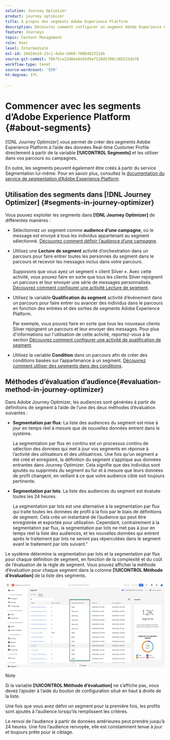 ```yaml
---
solution: Journey Optimizer
product: journey optimizer
title: À propos des segments Adobe Experience Platform
description: Découvrez comment configurer un segment Adobe Experience Platform
feature: Journeys
topic: Content Management
role: User
level: Intermediate
exl-id: 10d2de34-23c1-4a5e-b868-700b462312eb
source-git-commit: 78675ca22d8ee9a93d9af128d5708c305523da78
workflow-type: tm+mt
source-wordcount: '559'
ht-degree: 37%

---
```


# Commencer avec les segments d’Adobe Experience Platform {#about-segments}

[!DNL Journey Optimizer]  vous permet de créer des segments Adobe Experience Platform à l’aide des données Real-time Customer Profile directement à partir de la variable **[!UICONTROL Segments]** et les utiliser dans vos parcours ou campagnes.

En outre, les segments peuvent également être créés à partir du service Segmentation lui-même. Pour en savoir plus, consultez la [documentation du service de segmentation d’Adobe Experience Platform](https://experienceleague.adobe.com/docs/experience-platform/segmentation/home.html?lang=fr).

## Utilisation des segments dans [!DNL Journey Optimizer] {#segments-in-journey-optimizer}

Vous pouvez exploiter les segments dans **[!DNL Journey Optimizer]** de différentes manières :

* Sélectionnez un segment comme **audience d’une campagne**, où le message est envoyé à tous les individus appartenant au segment sélectionné. [Découvrez comment définir l’audience d’une campagne](../campaigns/create-campaign.md#define-the-audience-audience).

* Utilisez une **Lecture de segment** activité d’orchestration dans un parcours pour faire entrer toutes les personnes du segment dans le parcours et recevoir les messages inclus dans votre parcours.

   Supposons que vous ayez un segment « client Silver ». Avec cette activité, vous pouvez faire en sorte que tous les clients Silver rejoignent un parcours et leur envoyer une série de messages personnalisés. [Découvrez comment configurer une activité Lecture de segment](../building-journeys/read-segment.md#configuring-segment-trigger-activity).

* Utilisez la variable **Qualification du segment** activité d’événement dans un parcours pour faire entrer ou avancer des individus dans le parcours en fonction des entrées et des sorties de segments Adobe Experience Platform.

   Par exemple, vous pouvez faire en sorte que tous les nouveaux clients Silver rejoignent un parcours et leur envoyer des messages. Pour plus d&#39;informations sur l&#39;utilisation de cette activité, reportez-vous à la section [Découvrez comment configurer une activité de qualification de segment](../building-journeys/segment-qualification-events.md).

* Utilisez la variable **Condition** dans un parcours afin de créer des conditions basées sur l’appartenance à un segment. [Découvrez comment utiliser des segments dans des conditions](../building-journeys/condition-activity.md#using-a-segment).

## Méthodes d’évaluation d’audience{#evaluation-method-in-journey-optimizer}

Dans Adobe Journey Optimizer, les audiences sont générées à partir de définitions de segment à l’aide de l’une des deux méthodes d’évaluation suivantes :

* **Segmentation par flux**: La liste des audiences du segment est mise à jour en temps réel à mesure que de nouvelles données entrent dans le système.

   La segmentation par flux en continu est un processus continu de sélection des données qui met à jour vos segments en réponse à l’activité des utilisateurs et des utilisatrices. Une fois qu’un segment a été créé et enregistré, la définition du segment s’applique aux données entrantes dans Journey Optimizer. Cela signifie que des individus sont ajoutés ou supprimés du segment au fur et à mesure que leurs données de profil changent, en veillant à ce que votre audience cible soit toujours pertinente.

* **Segmentation par lots**: La liste des audiences du segment est évaluée toutes les 24 heures.

   La segmentation par lots est une alternative à la segmentation par flux qui traite toutes les données de profil à la fois par le biais de définitions de segment. Cela crée un instantané de l’audience qui peut être enregistrée et exportée pour utilisation. Cependant, contrairement à la segmentation par flux, la segmentation par lots ne met pas à jour en temps réel la liste des audiences, et les nouvelles données qui entrent après le traitement par lots ne seront pas répercutées dans le segment avant le traitement par lots suivant.&quot;

Le système détermine la segmentation par lots et la segmentation par flux pour chaque définition de segment, en fonction de la complexité et du coût de l’évaluation de la règle de segment. Vous pouvez afficher la méthode d’évaluation pour chaque segment dans la colonne **[!UICONTROL Méthode d’évaluation]** de la liste des segments.

![](assets/evaluation-method.png)

>[!NOTE]
>
>Si la variable **[!UICONTROL Méthode d’évaluation]** ne s’affiche pas, vous devez l’ajouter à l’aide du bouton de configuration situé en haut à droite de la liste.

Une fois que vous avez défini un segment pour la première fois, les profils sont ajoutés à l’audience lorsqu’ils remplissent les critères.

Le renvoi de l’audience à partir de données antérieures peut prendre jusqu’à 24 heures. Une fois l’audience renvoyée, elle est constamment tenue à jour et toujours prête pour le ciblage.
